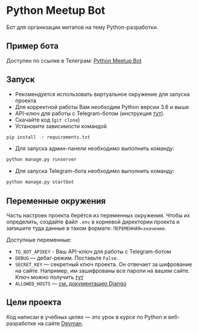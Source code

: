 # Python Meetup Bot
Бот для организации митапов на тему Python-разработки.


## Пример бота
Доступен по ссылке в Телеграм: [Python Meetup Bot](http://t.me/pyth0n_meetup_bot)


## Запуск
- Рекомендуется использовать виртуальное окружение для запуска проекта
- Для корректной работы Вам необходим Python версии 3.6 и выше
- API-ключ для работы с Telegram-ботом (инструкция [тут](https://way23.ru/%D1%80%D0%B5%D0%B3%D0%B8%D1%81%D1%82%D1%80%D0%B0%D1%86%D0%B8%D1%8F-%D0%B1%D0%BE%D1%82%D0%B0-%D0%B2-telegram.html)).
- Скачайте код (`git clone`)
- Установите зависимости командой
```bash
pip install -r requirements.txt
```
- Для запуска админ-панели необходимо выполнить команду:
```bash
python manage.py runserver
```
- Для запуска Telegram-бота необходимо выполнить команду:
```bash
python manage.py startbot
```


## Переменные окружения

Часть настроек проекта берётся из переменных окружения. Чтобы их определить, 
создайте файл `.env` в корневой директории проекта и запишите туда данные в таком 
формате: `ПЕРЕМЕННАЯ=значение`.

Доступные переменные:

- `TG_BOT_APIKEY` - Ваш API-ключ для работы с Telegram-ботом
- `DEBUG` — дебаг-режим. Поставьте `False`.
- `SECRET_KEY` — секретный ключ проекта. Он отвечает за шифрование на сайте. Например, им зашифрованы все пароли на вашем сайте. Ключ можно получить [тут](https://djecrety.ir/)
- `ALLOWED_HOSTS` — [см. документацию Django](https://docs.djangoproject.com/en/3.1/ref/settings/#allowed-hosts)


## Цели проекта

Код написан в учебных целях — это урок в курсе по Python и веб-разработке на сайте [Devman](https://dvmn.org).